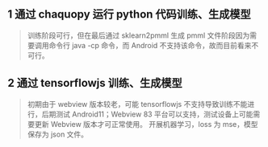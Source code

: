 ## 1 通过 chaquopy 运行 python 代码训练、生成模型

> 训练阶段可行，但在最后通过 sklearn2pmml 生成 pmml 文件阶段因为需要调用命令行 java -cp 命令，而 Android 不支持该命令，故而目前看来不可行。

## 2 通过 tensorflowjs 训练、生成模型

> 初期由于 webview 版本较老，可能 tensorflowjs 不支持导致训练不能进行，后期测试 Android11；Webview 83 平台可以支持，测试设备上可能需要更新 Webview 版本才可正常使用。
> 开展机器学习，loss 为 mse，模型保存为 json 文件。

